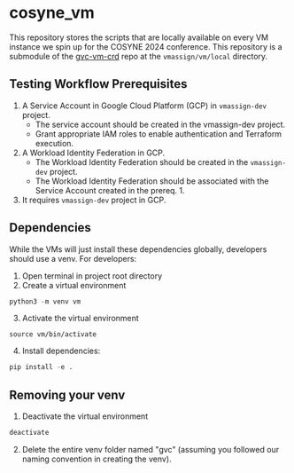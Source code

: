 # cosyne_vm

This repository stores the scripts that are locally available on every VM instance we spin up for the COSYNE 2024 conference. This repository is a submodule of the [gvc-vm-crd](https://github.com/talmolab/gcp-vm-crd) repo at the `vmassign/vm/local` directory.

## Testing Workflow Prerequisites

1. A Service Account in Google Cloud Platform (GCP) in `vmassign-dev` project. 
    - The service account should be created in the vmassign-dev project.
    - Grant appropriate IAM roles to enable authentication and Terraform execution.
2. A Workload Identity Federation in GCP.
    - The Workload Identity Federation should be created in the `vmassign-dev` project.
    - The Workload Identity Federation should be associated with the Service Account created in the prereq. 1.
3. It requires `vmassign-dev` project in GCP.

## Dependencies

While the VMs will just install these dependencies globally, developers should use a venv. For developers:
1. Open terminal in project root directory
2. Create a virtual environment

```python
python3 -m venv vm
```

3. Activate the virtual environment

```python3
source vm/bin/activate
```

4. Install dependencies:

```python
pip install -e .
```

## Removing your venv

1. Deactivate the virtual environment

```python
deactivate
```

2. Delete the entire venv folder named "gvc" (assuming you followed our naming convention in creating the venv).
